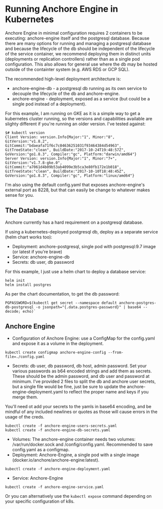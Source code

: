 Running Anchore Engine in Kubernetes
====================================

Anchore Engine in minimal configuration requires 2 containers to be executing: anchore-engine itself and the postgresql database.
Because there are many options for running and managing a postgresql database and because the lifecycle of the db should be
independent of the lifecycle of the service container, we recommend deploying them in distinct units (deployments or replication controllers)
rather than as a single pod configuration. This also allows for general use where the db may be hosted outside of the containter system (e.g. AWS RDS or GCP SQL).

The recommended high-level deployment architecture is:
* anchore-engine-db - a postgresql db running as its own service to decouple the lifecycle of the db and anchore-engine.
* anchore-engine - deployment, exposed as a service (but could be a single pod instead of a deployment).


For this example, I am running on GKE as it is a simple way to get a kubernetes cluster running, so the versions and capabilities available are slighty different if you're running an older version. I've tested against:
```
$# kubectl version
Client Version: version.Info{Major:"1", Minor:"8", GitVersion:"v1.8.2", GitCommit:"bdaeafa71f6c7c04636251031f93464384d54963", GitTreeState:"clean", BuildDate:"2017-10-24T19:48:57Z", GoVersion:"go1.8.3", Compiler:"gc", Platform:"darwin/amd64"}
Server Version: version.Info{Major:"1", Minor:"7+", GitVersion:"v1.7.8-gke.0", GitCommit:"a7061d4b09b53ab4099e3b5ca3e80fb172e1b018", GitTreeState:"clean", BuildDate:"2017-10-10T18:48:45Z", GoVersion:"go1.8.3", Compiler:"gc", Platform:"linux/amd64"}
```

I'm also using the default config.yaml that exposes anchore-engine's external port as 8228, but that can easily be change to whatever makes sense for you.


The Database
------------

Anchore currently has a hard requirement on a postgresql database.

If using a kubernetes-deployed postgresql db, deploy as a separate service (helm chart works too):
* Deployment: anchore-postgresql, single pod with postgresql:9.7 image (or latest if you're brave)
* Service: anchore-engine-db
* Secrets: db user, db password

For this example, I just use a helm chart to deploy a database service:
```
helm init
helm install postgres
```

As per the chart documentation, to get the db password:
```
PGPASSWORD=$(kubectl get secret --namespace default anchore-postgres-db-postgresql -o jsonpath="{.data.postgres-password}" | base64 --decode; echo)`
```


Anchore Engine
--------------

* Configuration of Anchore Engine: use a ConfigMap for the config.yaml and expose it as a volume in the deployment.
```
kubectl create configmap anchore-engine-config --from-file=./config.yaml
```

* Secrets: db user, db password, db host, admin password.
Set your various passwords as b64 encoded strings and add them as secrets. These should be the admin password, and db user and password at minimum.
I've provided 2 files to split the db and anchore user secrets, but a single file would be fine, just be sure to update the anchore-engine-deployment.yaml to reflect the
proper name and keys if you merge them.

You'll need ot add your secrets to the yamls in base64 encoding, and be mindful of any included newlines or quotes as those will cause errors in the usage of the creds.

```
kubectl create -f anchore-engine-users-secrets.yaml
kubectl create -f anchore-engine-db-secrets.yaml
```

* Volumes: The anchore-engine container needs two volumes: /var/run/docker.sock and /config/config.yaml. Recommended to save config.yaml as a configmap.
* Deployment: Anchore-Engine, a single pod with a single image (docker.io/anchore/anchore-engine:latest).
```
kubectl create -f anchore-engine-deployment.yaml
```

* Service: Anchore-Engine
```
kubectl create -f anchore-engine-service.yaml
```

Or you can alternatively use the `kubectl expose` command depending on your specific configuration of k8s.




